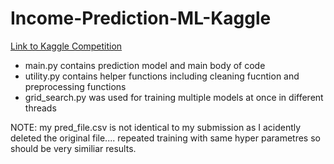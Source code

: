 # Income-Prediction-ML-Kaggle

[Link to Kaggle Competition](https://www.kaggle.com/c/tcdml1920-income-ind "Link to Kaggle Competition")

* main.py contains prediction model and main body of code
* utility.py contains helper functions including cleaning fucntion and preprocessing functions
* grid_search.py was used for training multiple models at once in different threads

NOTE: my pred_file.csv is not identical to my submission as I acidently deleted the original file.... repeated training with same hyper parametres so should be very similiar results.
